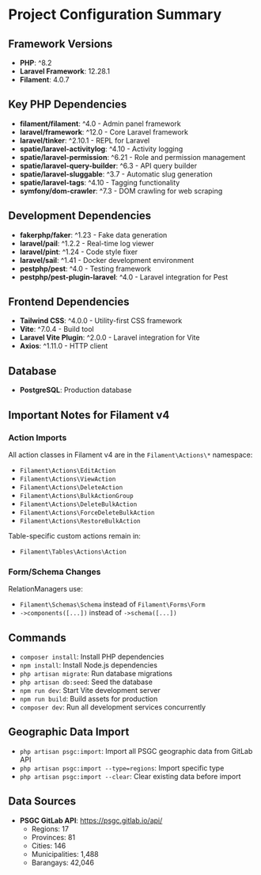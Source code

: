 # Project Configuration Summary

## Framework Versions
- **PHP**: ^8.2
- **Laravel Framework**: 12.28.1
- **Filament**: 4.0.7

## Key PHP Dependencies
- **filament/filament**: ^4.0 - Admin panel framework
- **laravel/framework**: ^12.0 - Core Laravel framework
- **laravel/tinker**: ^2.10.1 - REPL for Laravel
- **spatie/laravel-activitylog**: ^4.10 - Activity logging
- **spatie/laravel-permission**: ^6.21 - Role and permission management
- **spatie/laravel-query-builder**: ^6.3 - API query builder
- **spatie/laravel-sluggable**: ^3.7 - Automatic slug generation
- **spatie/laravel-tags**: ^4.10 - Tagging functionality
- **symfony/dom-crawler**: ^7.3 - DOM crawling for web scraping

## Development Dependencies
- **fakerphp/faker**: ^1.23 - Fake data generation
- **laravel/pail**: ^1.2.2 - Real-time log viewer
- **laravel/pint**: ^1.24 - Code style fixer
- **laravel/sail**: ^1.41 - Docker development environment
- **pestphp/pest**: ^4.0 - Testing framework
- **pestphp/pest-plugin-laravel**: ^4.0 - Laravel integration for Pest

## Frontend Dependencies
- **Tailwind CSS**: ^4.0.0 - Utility-first CSS framework
- **Vite**: ^7.0.4 - Build tool
- **Laravel Vite Plugin**: ^2.0.0 - Laravel integration for Vite
- **Axios**: ^1.11.0 - HTTP client

## Database
- **PostgreSQL**: Production database

## Important Notes for Filament v4

### Action Imports
All action classes in Filament v4 are in the `Filament\Actions\*` namespace:
- `Filament\Actions\EditAction`
- `Filament\Actions\ViewAction`
- `Filament\Actions\DeleteAction`
- `Filament\Actions\BulkActionGroup`
- `Filament\Actions\DeleteBulkAction`
- `Filament\Actions\ForceDeleteBulkAction`
- `Filament\Actions\RestoreBulkAction`

Table-specific custom actions remain in:
- `Filament\Tables\Actions\Action`

### Form/Schema Changes
RelationManagers use:
- `Filament\Schemas\Schema` instead of `Filament\Forms\Form`
- `->components([...])` instead of `->schema([...])`

## Commands
- `composer install`: Install PHP dependencies
- `npm install`: Install Node.js dependencies
- `php artisan migrate`: Run database migrations
- `php artisan db:seed`: Seed the database
- `npm run dev`: Start Vite development server
- `npm run build`: Build assets for production
- `composer dev`: Run all development services concurrently

## Geographic Data Import
- `php artisan psgc:import`: Import all PSGC geographic data from GitLab API
- `php artisan psgc:import --type=regions`: Import specific type
- `php artisan psgc:import --clear`: Clear existing data before import

## Data Sources
- **PSGC GitLab API**: https://psgc.gitlab.io/api/
  - Regions: 17
  - Provinces: 81
  - Cities: 146
  - Municipalities: 1,488
  - Barangays: 42,046